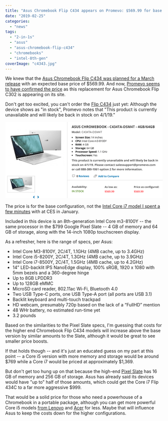 ```yaml
---
title: "Asus Chromebook Flip C434 appears on Promevo: $569.99 for base model"
date: "2019-02-25"
categories: 
  - "news"
tags: 
  - "2-in-1s"
  - "asus"
  - "asus-chromebook-flip-c434"
  - "chromebooks"
  - "intel-8th-gen"
coverImage: "c4343.jpg"
---
```


We knew that the [Asus Chromebook Flip C434 was planned for a March release](https://www.aboutchromebooks.com/news/asus-chromebook-flip-c434-certified-by-fcc-right-on-time-for-march-release/) with an expected base price of $569.99. And now, [Promevo seems to have confirmed the price](https://shop.promevo.com/index.php/asus-chromebook-c434ta-dsm4t-14-inches.html) as this replacement for Asus Chromebook Flip C302 is appearing on its site.

Don't get too excited, you can't order the [Flip C434](https://www.asus.com/us/Commercial-Laptops/ASUS-Chromebook-Flip-C434TA/) just yet: Although the device shows as "in stock", Promevo notes that "This product is currently unavailable and will likely be back in stock on 4/1/19."

[![](images/asus-Chromebook-Flip-C434-Promevo-e1551103592378.png)](https://www.aboutchromebooks.com/wp-content/uploads/2019/02/asus-Chromebook-Flip-C434-Promevo-e1551103592378.png)

The price is for the base configuration, not the [Intel Core i7 model I spent a few minutes](https://www.aboutchromebooks.com/news/asus-chromebook-flip-c434-release-date-price-specs-availability/) with at CES in January.

Included in this device is an 8th-generation Intel Core m3-8100Y -- the same processor in the $799 Google Pixel Slate -- 4 GB of memory and 64 GB of storage, along with the 14-inch 1080p touchscreen display.

As a refresher, here is the range of specs, per Asus:

- Intel Core M3-8100Y, 2C/4T, 1.1GHz (4MB cache, up to 3.4GHz)
- Intel Core i5-8200Y, 2C/4T, 1.3GHz (4MB cache, up to 3.9GHz)
- Intel Core i7-8500Y, 2C/4T, 1.5GHz (4MB cache, up to 4.2GHz)
- 14” LED-backlit IPS NanoEdge display, 100% sRGB, 1920 x 1080 with 5mm bezels and a 360-degree hinge
- Up to 8GB LPDDR3
- Up to 128GB eMMC
- MicroSD card reader, 802.11ac Wi-Fi, Bluetooth 4.0
- Two USB Type-C ports, one USB Type-A port (all ports are USB 3.1)
- Backlit keyboard and multi-touch trackpad
- HD webcam, presumably 720p based on the lack of a “FullHD” mention
- 48 WHr battery, no estimated run-time yet
- 3.2 pounds

Based on the similarities to the Pixel Slate specs, I'm guessing that costs for the higher end Chromebook Flip C434 models will increase above the base version by similar amounts to the Slate, although it would be great to see smaller price boosts.

If that holds though -- and it's just an educated guess on my part at this point -- a Core i5 version with more memory and storage would be around $769 while a Core i7 would be priced at approximately $1,369.

But don't get too hung up on that because the high-end [Pixel Slate](https://www.aboutchromebooks.com/reviews/google-pixel-slate-review/) has 16 GB of memory and 256 GB of storage. Asus has already said its devices would have "up to" half of those amounts, which could get the Core i7 Flip 434C to a far more aggressive $999.

That would be a solid price for those who need a powerhouse of a Chromebook in a portable package, although you can get more powerful Core i5 models [from Lenovo](https://www.aboutchromebooks.com/news/lenovo-yoga-chromebook-c630-price-availability-4k/) and [Acer](https://www.aboutchromebooks.com/reviews/acer-chromebook-spin-13-review-vs-pixelbook/) for less. Maybe that will influence Asus to keep the costs down for the higher configurations.

